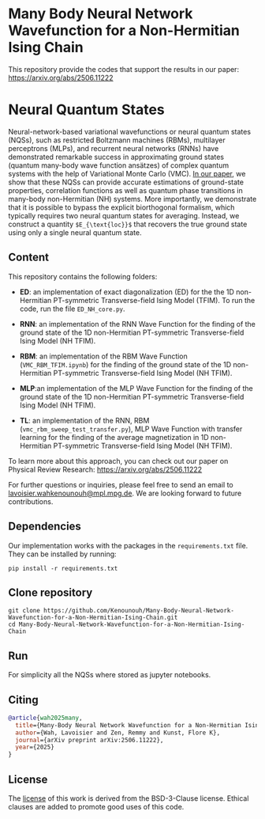 # Many Body Neural Network Wavefunction for a Non-Hermitian Ising Chain
This repository provide the codes that support the results in our paper: https://arxiv.org/abs/2506.11222

# Neural Quantum States

Neural-network-based variational wavefunctions or neural quantum states (NQSs), such as restricted Boltzmann machines (RBMs), multilayer perceptrons (MLPs), and recurrent neural networks (RNNs) have demonstrated remarkable success in
approximating ground states (quantum many-body wave function ansätzes) of complex quantum systems with the help of Variational Monte Carlo (VMC). <a href="https://arxiv.org/abs/2506.11222" target="_blank">In our paper</a>, we show that these NQSs can provide accurate estimations of ground-state properties, correlation functions as well as quantum phase transitions in many-body non-Hermitian (NH) systems. More importantly, we demonstrate that it is possible to bypass the explicit biorthogonal formalism, which typically requires two neural quantum states for averaging. Instead, we construct a quantity `$E_{\text{loc}}$` that recovers the true ground state using only a single neural quantum state.

## Content
This repository contains the following folders:
* **ED**: an implementation of exact diagonalization (ED) for the the 1D non-Hermitian PT-symmetric Transverse-field Ising Model (TFIM). To run the code, run the file `ED_NH_core.py`.

* **RNN**: an implementation of the RNN Wave Function for the finding of the ground state of the 1D non-Hermitian PT-symmetric Transverse-field Ising Model (NH TFIM).

* **RBM**: an implementation of the RBM Wave Function (`VMC_RBM_TFIM.ipynb`) for the finding of the ground state of the 1D non-Hermitian PT-symmetric Transverse-field Ising Model (NH TFIM).

* **MLP**:an implementation of the MLP Wave Function for the finding of the ground state of the 1D non-Hermitian PT-symmetric Transverse-field Ising Model (NH TFIM).

* **TL**: an implementation of the RNN, RBM (`vmc_rbm_sweep_test_transfer.py`), MLP  Wave Function with transfer learning for the finding of the average magnetization in 1D non-Hermitian PT-symmetric Transverse-field Ising Model (NH TFIM).


To learn more about this approach, you can check out our paper on Physical Review Research: https://arxiv.org/abs/2506.11222

For further questions or inquiries, please feel free to send an email to lavoisier.wahkenounouh@mpl.mpg.de. We are looking forward to future contributions.
## Dependencies
Our implementation works with the packages in the `requirements.txt` file. They can be installed by running:
```
pip install -r requirements.txt
```
## Clone repository

```
git clone https://github.com/Kenounouh/Many-Body-Neural-Network-Wavefunction-for-a-Non-Hermitian-Ising-Chain.git
cd Many-Body-Neural-Network-Wavefunction-for-a-Non-Hermitian-Ising-Chain
```

## Run
For simplicity all the NQSs where stored as jupyter notebooks.

## Citing
```bibtex
@article{wah2025many,
  title={Many-Body Neural Network Wavefunction for a Non-Hermitian Ising Chain},
  author={Wah, Lavoisier and Zen, Remmy and Kunst, Flore K},
  journal={arXiv preprint arXiv:2506.11222},
  year={2025}
}
```
## License
The [license](https://github.com/Kenounouh/Many-Body-Neural-Network-Wavefunction-for-a-Non-Hermitian-Ising-Chain/edit/main/LICENSE) of this work is derived from the BSD-3-Clause license. Ethical clauses are added to promote good uses of this code.



